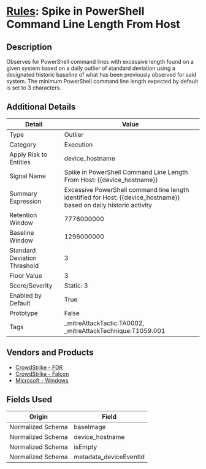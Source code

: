 # [Rules](README.md): Spike in PowerShell Command Line Length From Host

## Description
Observes for PowerShell command lines with excessive length found on a given system based on a daily outlier of standard deviation using a designated historic baseline of what has been previously observed for said system. The minimum PowerShell command line length expected by default is set to 3 characters.

## Additional Details
|Detail|Value|
|----|----|
|Type|Outlier|
|Category|Execution|
|Apply Risk to Entities|device_hostname|
|Signal Name|Spike in PowerShell Command Line Length From Host: {{device_hostname}}|
|Summary Expression|Excessive PowerShell command line length identified for Host: {{device_hostname}} based on daily historic activity|
|Retention Window|7776000000|
|Baseline Window|1296000000|
|Standard Deviation Threshold|3|
|Floor Value|3|
|Score/Severity|Static: 3|
|Enabled by Default|True|
|Prototype|False|
|Tags|_mitreAttackTactic:TA0002, _mitreAttackTechnique:T1059.001|
## Vendors and Products
- [CrowdStrike - FDR](../products/569a3a44-c29f-492e-bcf4-5dc04e2ab0f3.md)
- [CrowdStrike - Falcon](../products/840c72e0-4e47-41e7-9b93-31f55d12f07d.md)
- [Microsoft - Windows](../products/1ff7546c-cb36-4a24-87f7-89d2cecc5761.md)


## Fields Used

|Origin|Field|
|----|----|
|Normalized Schema|baseImage|
|Normalized Schema|device_hostname|
|Normalized Schema|isEmpty|
|Normalized Schema|metadata_deviceEventId|


